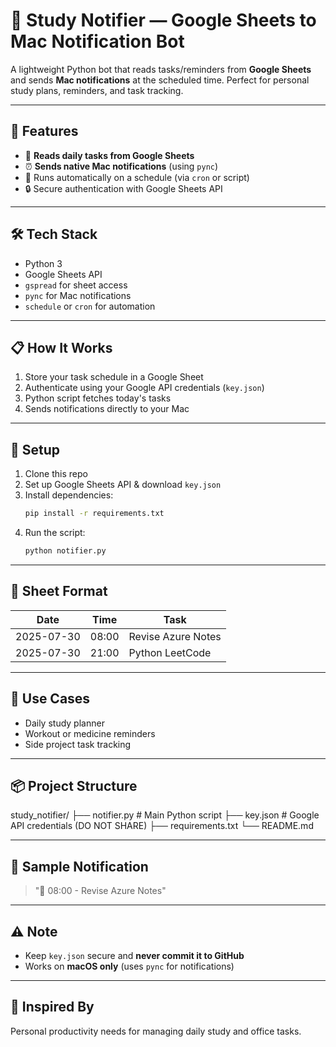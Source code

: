 # 🧠 Study Notifier — Google Sheets to Mac Notification Bot

A lightweight Python bot that reads tasks/reminders from **Google Sheets** and sends **Mac notifications** at the scheduled time. Perfect for personal study plans, reminders, and task tracking.

---

## 🚀 Features

- 📅 **Reads daily tasks from Google Sheets**
- ⏰ **Sends native Mac notifications** (using `pync`)
- 🔄 Runs automatically on a schedule (via `cron` or script)
- 🔒 Secure authentication with Google Sheets API

---

## 🛠 Tech Stack

- Python 3
- Google Sheets API
- `gspread` for sheet access
- `pync` for Mac notifications
- `schedule` or `cron` for automation

---

## 📋 How It Works

1. Store your task schedule in a Google Sheet  
2. Authenticate using your Google API credentials (`key.json`)  
3. Python script fetches today's tasks  
4. Sends notifications directly to your Mac

---

## 🔐 Setup

1. Clone this repo  
2. Set up Google Sheets API & download `key.json`  
3. Install dependencies:
    ```bash
    pip install -r requirements.txt
    ```
4. Run the script:
    ```bash
    python notifier.py
    ```

---

## 📁 Sheet Format

| Date       | Time  | Task                |
|------------|-------|---------------------|
| 2025-07-30 | 08:00 | Revise Azure Notes  |
| 2025-07-30 | 21:00 | Python LeetCode     |

---

## 🧠 Use Cases

- Daily study planner  
- Workout or medicine reminders  
- Side project task tracking  

---

## 📦 Project Structure
study_notifier/
├── notifier.py # Main Python script
├── key.json # Google API credentials (DO NOT SHARE)
├── requirements.txt
└── README.md


---

## 🔔 Sample Notification

> "🔔 08:00 - Revise Azure Notes"

---

## ⚠️ Note

- Keep `key.json` secure and **never commit it to GitHub**
- Works on **macOS only** (uses `pync` for notifications)

---

## 🙌 Inspired By

Personal productivity needs for managing daily study and office tasks.


